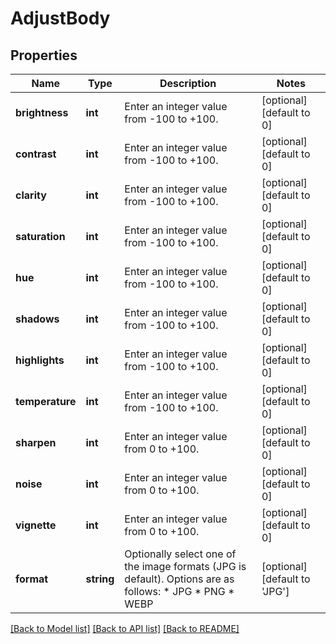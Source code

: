 # AdjustBody

## Properties
Name | Type | Description | Notes
------------ | ------------- | ------------- | -------------
**brightness** | **int** | Enter an integer value from -100 to +100. | [optional] [default to 0]
**contrast** | **int** | Enter an integer value from -100 to +100. | [optional] [default to 0]
**clarity** | **int** | Enter an integer value from -100 to +100. | [optional] [default to 0]
**saturation** | **int** | Enter an integer value from -100 to +100. | [optional] [default to 0]
**hue** | **int** | Enter an integer value from -100 to +100. | [optional] [default to 0]
**shadows** | **int** | Enter an integer value from -100 to +100. | [optional] [default to 0]
**highlights** | **int** | Enter an integer value from -100 to +100. | [optional] [default to 0]
**temperature** | **int** | Enter an integer value from -100 to +100. | [optional] [default to 0]
**sharpen** | **int** | Enter an integer value from 0 to +100. | [optional] [default to 0]
**noise** | **int** | Enter an integer value from 0 to +100. | [optional] [default to 0]
**vignette** | **int** | Enter an integer value from 0 to +100. | [optional] [default to 0]
**format** | **string** | Optionally select one of the image formats (JPG is default). Options are as follows:   * JPG   * PNG   * WEBP | [optional] [default to 'JPG']

[[Back to Model list]](../../README.md#documentation-for-models) [[Back to API list]](../../README.md#documentation-for-api-endpoints) [[Back to README]](../../README.md)


